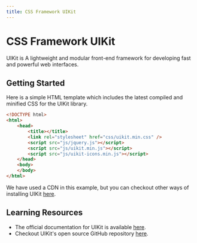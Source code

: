 ```yaml
---
title: CSS Framework UIKit
---
```

# CSS Framework UIKit

UIKit is A lightweight and modular front-end framework for developing fast and powerful web interfaces.
## Getting Started

Here is a simple HTML template which includes the latest compiled and minified CSS for the UIKit library.
```html
<!DOCTYPE html>
<html>
    <head>
        <title></title>
        <link rel="stylesheet" href="css/uikit.min.css" />
        <script src="js/jquery.js"></script>
        <script src="js/uikit.min.js"></script>
        <script src="js/uikit-icons.min.js"></script>
    </head>
    <body>
    </body>
</html>
```
We have used a CDN in this example, but you can checkout other ways of installing UIKit <a href='https://getuikit.com/docs/introduction' target='_blank' rel='nofollow'>here</a>.

## Learning Resources

*   The official documentation for UIKit is available <a href='https://getuikit.com/docs/introduction' target='_blank' rel='nofollow'>here</a>.
*   Checkout UIKit's open source GitHub repository <a href='https://github.com/uikit/uikit' target='_blank' rel='nofollow'>here</a>.
